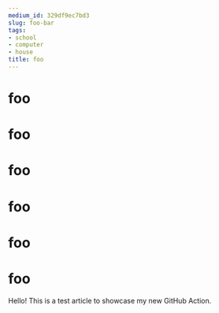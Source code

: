 ```yaml
---
medium_id: 329df9ec7bd3
slug: foo-bar
tags:
- school
- computer
- house
title: foo
---
```


# foo
# foo
# foo
# foo
# foo
# foo
Hello! This is a test article to showcase my new GitHub Action.